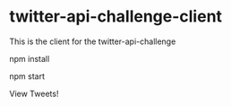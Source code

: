# twitter-api-challenge-client
This is the client for the twitter-api-challenge

npm install

npm start

View Tweets!
